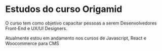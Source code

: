 # Estudos do curso Origamid

O curso tem como objetivo capacitar pessoas a serem Desenvolvedores Front-End e UX/UI Designers.

Atualmente estou em andamento nos cursos de Javascript, React e Woocommerce para CMS

